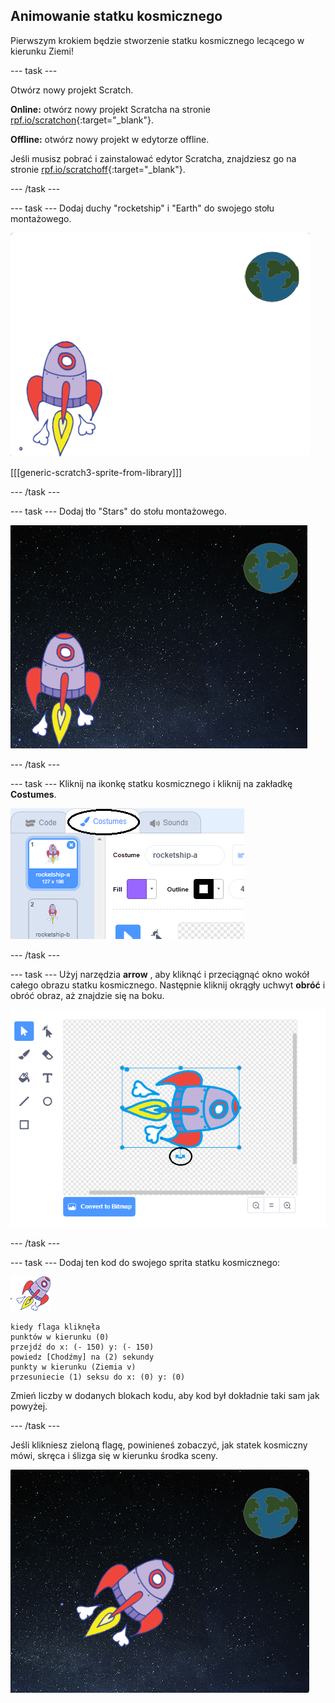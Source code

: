 ## Animowanie statku kosmicznego

Pierwszym krokiem będzie stworzenie statku kosmicznego lecącego w kierunku Ziemi!

\--- task \---

Otwórz nowy projekt Scratch.

**Online:** otwórz nowy projekt Scratcha na stronie [rpf.io/scratchon](http://rpf.io/scratchon){:target="_blank"}.

**Offline:** otwórz nowy projekt w edytorze offline.

Jeśli musisz pobrać i zainstalować edytor Scratcha, znajdziesz go na stronie [rpf.io/scratchoff](http://rpf.io/scratchoff){:target="_blank"}.

\--- /task \---

\--- task \--- Dodaj duchy "rocketship" i "Earth" do swojego stołu montażowego.

![Spaceship i Earth Spites](images/space-sprites.png)

[[[generic-scratch3-sprite-from-library]]]

\--- /task \---

\--- task \--- Dodaj tło "Stars" do stołu montażowego.

![Tło przestrzeni](images/space-backdrop.png)

\--- /task \---

\--- task \--- Kliknij na ikonkę statku kosmicznego i kliknij na zakładkę **Costumes**.

![Kostium Sprite](images/space-costume.png)

\--- /task \---

\--- task \--- Użyj narzędzia **arrow** , aby kliknąć i przeciągnąć okno wokół całego obrazu statku kosmicznego. Następnie kliknij okrągły uchwyt **obróć** i obróć obraz, aż znajdzie się na boku.

![Obracanie kostiumu](images/space-rotate.png)

\--- /task \---

\--- task \--- Dodaj ten kod do swojego sprita statku kosmicznego:

![Spitehip sprite](images/sprite-spaceship.png)

```blocks3
kiedy flaga kliknęła
punktów w kierunku (0)
przejdź do x: (- 150) y: (- 150)
powiedz [Chodźmy] na (2) sekundy
punkty w kierunku (Ziemia v)
przesuniecie (1) seksu do x: (0) y: (0)
```

Zmień liczby w dodanych blokach kodu, aby kod był dokładnie taki sam jak powyżej.

\--- /task \---

Jeśli klikniesz zieloną flagę, powinieneś zobaczyć, jak statek kosmiczny mówi, skręca i ślizga się w kierunku środka sceny.

![Testowanie animacji statku kosmicznego](images/space-animate-stage.png)